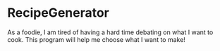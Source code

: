 # RecipeGenerator
As a foodie, I am tired of having a hard time debating on what I want to cook. This program will help me choose what I want to make!
